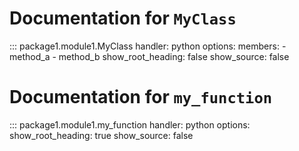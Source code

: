 # Documentation for `MyClass`

::: package1.module1.MyClass
    handler: python
    options:
      members:
        - method_a
        - method_b
      show_root_heading: false
      show_source: false

# Documentation for `my_function`

::: package1.module1.my_function
    handler: python
    options:
        show_root_heading: true
        show_source: false


